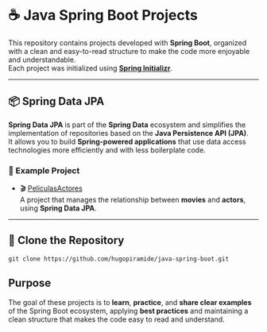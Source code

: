# ☕ Java Spring Boot Projects

This repository contains projects developed with **Spring Boot**, organized with a clean and easy-to-read structure to make the code more enjoyable and understandable.  
Each project was initialized using **[Spring Initializr](https://start.spring.io/)**.

---

## 📦 Spring Data JPA

**Spring Data JPA** is part of the **Spring Data** ecosystem and simplifies the implementation of repositories based on the **Java Persistence API (JPA)**.  
It allows you to build **Spring-powered applications** that use data access technologies more efficiently and with less boilerplate code.

### 🔹 Example Project

- 🎬 [PeliculasActores](https://github.com/hugopiramide/java-spring/tree/main/javaSpringData/peliculasActores)  
  A project that manages the relationship between **movies** and **actors**, using **Spring Data JPA**.

---

## 🚀 Clone the Repository

```
git clone https://github.com/hugopiramide/java-spring-boot.git
```
## Purpose 

The goal of these projects is to **learn**, **practice**, and **share clear examples** of the Spring Boot ecosystem, applying **best practices** and maintaining a clean structure that makes the code easy to read and understand.
